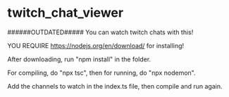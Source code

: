 # twitch_chat_viewer

######OUTDATED#####
You can watch twitch chats with this!

YOU REQUIRE https://nodejs.org/en/download/ for installing!

After downloading, run "npm install" in the folder.

For compiling, do "npx tsc", then for running, do "npx nodemon".

Add the channels to watch in the index.ts file, then compile and run again.
